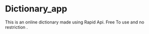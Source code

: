 # Dictionary_app
This is an online dictionary made using Rapid Api. Free To use and  no restriction .
